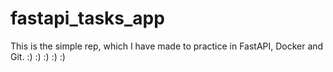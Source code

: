 ﻿# fastapi_tasks_app
This is the simple rep, which I have made to practice in FastAPI, Docker and Git.
:) :) :) :) :)
